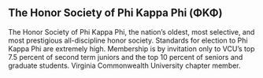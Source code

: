 ## The Honor Society of Phi Kappa Phi (ΦΚΦ)

The Honor Society of Phi Kappa Phi, the nation’s oldest, most selective, and most prestigious all-discipline honor society. Standards for election to Phi Kappa Phi are extremely high. Membership is by invitation only to VCU’s top 7.5 percent of second term juniors and the top 10 percent of seniors and graduate students. Virginia Commonwealth University chapter member. 
